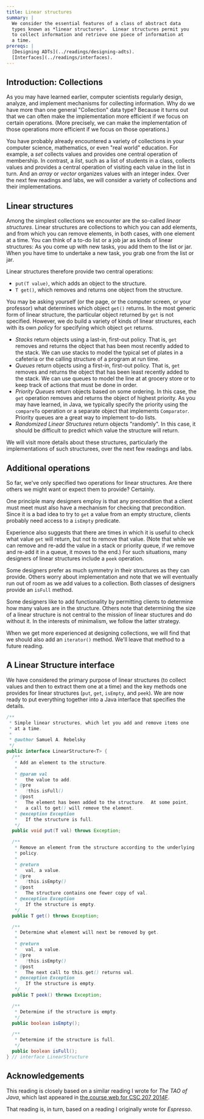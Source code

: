 ```yaml
---
title: Linear structures
summary: |
  We consider the essential features of a class of abstract data
  types known as *linear structures*.  Linear structures permit you
  to collect information and retrieve one piece of information at
  a time.
prereqs: |
  [Designing ADTs](../readings/designing-adts).
  [Interfaces](../readings/interfaces).
---
```


Introduction: Collections
-------------------------

As you may have learned earlier, computer scientists regularly
design, analyze, and implement mechanisms for collecting information.
Why do we have more than one general "Collection" data type?  Because
it turns out that we can often make the implementation more efficient
if we focus on certain operations.  (More precisely, we can make
the implementation of those operations more efficient if we focus
on those operations.)

You have probably already encountered a variety of collections in
your computer science, mathematics, or even "real world" education.
For example, a *set* collects values and provides one central
operation of membership.  In contrast, a *list*, such as a list of
students in a class, collects values and provides a central operation
of visiting each value in the list in turn.  And an *array* or
*vector* organizes values with an integer index.  Over the next few
readings and labs, we will consider a variety of collections and
their implementations.

Linear structures
-----------------

Among the simplest collections we encounter are the so-called *linear
structures*.  Linear structures are collections to which you can
add elements, and from which you can remove elements, in both cases,
with one element at a time.  You can think of a to-do list or a job
jar as kinds of linear structures: As you come up with new tasks,
you add them to the list or jar.  When you have time to undertake
a new task, you grab one from the list or jar.

Linear structures therefore provide two central operations:

* `put(T value)`, which adds an object to the structure.
* `T get()`, which removes and returns one object from
the structure.

You may be asking yourself (or the page, or the computer screen,
or your professor) what determines which object `get()` returns.
In the most generic form of linear structure, the particular object
returned by `get` is not specified.  However, we do build a variety
of kinds of linear structures, each with its own *policy* for
specifying which object `get` returns.

* *Stacks* return objects using a last-in, first-out policy.  That
  is, `get` removes and returns the object that has been most
  recently added to the stack.  We can use stacks to model the
  typical set of plates in a cafeteria or the calling structure of
  a program at run time.
* *Queues* return objects using a first-in, first-out policy.  That
  is, `get` removes and returns the object that has been least
  recently added to the stack.  We can use queues to model the line
  at at grocery store or to keep track of actions that must be done
  in order.
* *Priority Queues* return objects based on some ordering.  In this
  case, the `get` operation removes and returns the object of highest
  priority.  As you may have learned, in Java, we typically specify
  the priority using the `compareTo` operation or a separate object
  that implements `Comparator`.  Priority queues are a great way to
  implement to-do lists.
* *Randomized Linear Structures* return objects "randomly".  In
  this case, it should be difficult to predict which value the
  structure will return.

We will visit more details about these structures, particularly the
implementations of such structurees, over the next few readings and labs.

Additional operations
---------------------

So far, we've only specified two operations for linear structures.
Are there others we might want or expect them to provide?  Certainly.

One principle many designers employ is that any precondition that
a client must meet must also have a mechanism for checking that
precondition.  Since it is a bad idea to try to `get` a value from
an empty structure, clients probably need access to a `isEmpty`
predicate.

Experience also suggests that there are times in which it is useful
to check what value `get` will return, but not to remove
that value.  (Note that while we can remove and re-add the value in a
stack or priority queue, if we remove and re-add it in a queue, it moves
to the end.)  For such situations, many designers of linear structures
include a `peek` operation.

Some designers prefer as much symmetry in their structures as they
can provide.  Others worry about implementation and note that we
will eventually run out of room as we add values to a collection.
Both classes of designers provide an `isFull` method.

Some designers like to add functionality by permitting clients to
determine how many values are in the structure.  Others note that
determining the size of a linear structure is not central to the
mission of linear stuctures and do without it.  In the interests
of minimalism, we follow the latter strategy.

When we get more experienced at designing collections, we will find
that we should also add an `iterator()` method.  We'll leave that 
method to a future reading.

A Linear Structure interface
----------------------------

We have considered the primary purpose of linear structures (to
collect values and then to extract them one at a time) and the key
methods one provides for linear structures (`put`, `get`, `isEmpty`,
and `peek`).  We are now ready to put everything together into a
Java interface that specifies the details.

```java
/**
 * Simple linear structures, which let you add and remove items one 
 * at a time.
 *
 * @author Samuel A. Rebelsky
 */
public interface LinearStructure<T> {
  /**
   * Add an element to the structure.
   *
   * @param val
   *   the value to add.
   * @pre
   *   !this.isFull()
   * @post
   *   The element has been added to the structure.  At some point,
   *   a call to get() will remove the element.
   * @exception Exception
   *   If the structure is full.
   */
  public void put(T val) throws Exception;

  /**
   * Remove an element from the structure according to the underlying
   * policy.
   *
   * @return
   *   val, a value.
   * @pre
   *   !this.isEmpty()
   * @post
   *   The structure contains one fewer copy of val.
   * @exception Exception
   *   If the structure is empty.
   */
  public T get() throws Exception;

  /**
   * Determine what element will next be removed by get.
   *
   * @return
   *   val, a value.
   * @pre
   *   !this.isEmpty()
   * @post
   *   The next call to this.get() returns val.
   * @exception Exception
   *   If the structure is empty.
   */
  public T peek() throws Exception;

  /**
   * Determine if the structure is empty.
   */
  public boolean isEmpty();

  /**
   * Determine if the structure is full.
   */
  public boolean isFull();
} // interface LinearStructure
```

Acknowledgements
----------------

This reading is closely based on a similar reading I wrote for
_The TAO of Java_, which last appeared in [the course web for
CSC 207 2014F](https://www.cs.grinnell.edu/~rebelsky/Courses/CSC207/2014F/readings/linear-structures.html).

That reading is, in turn, based on a reading I originally wrote for
*Espresso*.  

